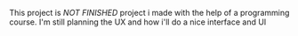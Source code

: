 This project is *NOT FINISHED* project i made with the help of a programming course.
I'm still planning the UX and how i'll do a nice interface and UI
